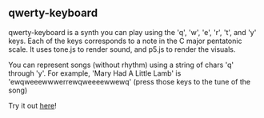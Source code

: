 ## qwerty-keyboard

qwerty-keyboard is a synth you can play using the 'q', 'w', 'e', 'r', 't', and 'y' keys.
Each of the keys corresponds to a note in the C major pentatonic scale.
It uses tone.js to render sound, and p5.js to render the visuals.

You can represent songs (without rhythm) using a string of chars 'q' through 'y'. 
For example, 'Mary Had A Little Lamb' is 'ewqweeewwwerrewqweeeewwewq' (press those keys to the tune of the song)

Try it out [here](http://ichen2.github.io/qwerty-keyboard/)!